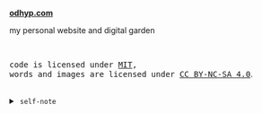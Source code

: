 **[odhyp.com](https://odhyp.com)**

my personal website and digital garden

<br>

<samp>code is licensed under <a href='./LICENSE'>MIT</a>,<br> words and images are licensed under <a href='https://creativecommons.org/licenses/by-nc-sa/4.0/'>CC BY-NC-SA 4.0</a></samp>.

<br>

<details>
<summary>&nbsp;<code>self-note</code></summary>

### Future additions?

- [ ] Shortcodes
  - [ ] Callouts (success, warning, danger, important, info)
  - [ ] Image side-by-side comparison
  - [ ] Image gallery/slider
- [ ] Design a good logo
- [ ] Enlarge images when clicked (image modal)
- [ ] Search function using Pagefind (put in on top-right corner)
- [ ] Dark mode?
- [ ] Include pagefind in package.json (`npm install pagefind`)
- [x] Table Of Contents for Writings and Projects page (sticks to the left side of the screen, large screen only)

### Running on local connection

```bash
hugo server --bind 0.0.0.0 --baseURL http://<YOUR_IP> --port 1313 --disableFastRender
```

### New content/page

```bash
hugo new --kind writing writings/2024-10-27-sample-post.md
```

```html
    <h2>Sections Range</h2>
    {{ range .Sections }}
      <a href="{{ .RelPermalink }}">{{ .Title }}</a>
      <p>{{ .Description }}</p>
    {{ end }}


    <hr />
    <h2>Pages Range</h2>
    {{ range .RegularPagesRecursive }}
      <a href="{{ .RelPermalink }}">{{ .Title }}</a>
      <p>{{ .Description }}</p>
    {{ end }}
```

</details>
